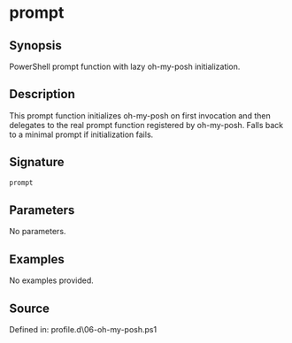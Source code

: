 # prompt

## Synopsis

PowerShell prompt function with lazy oh-my-posh initialization.

## Description

This prompt function initializes oh-my-posh on first invocation and then
        delegates to the real prompt function registered by oh-my-posh. Falls back
        to a minimal prompt if initialization fails.

## Signature

```powershell
prompt
```

## Parameters

No parameters.

## Examples

No examples provided.

## Source

Defined in: profile.d\06-oh-my-posh.ps1
